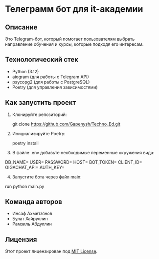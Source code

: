  # Телеграмм бот для it-академии

## Описание

Это Telegram-бот, который помогает пользователям выбрать направление обучения и курсы, которые подходя его интересам.

## Технологический стек

- Python (3.12)
- aiogram (для работы с Telegram API)
- psycopg2 (для работы с PostgreSQL)
- Poetry (для управления зависимостями)


## Как запустить проект

1. Клонируйте репозиторий:

   git clone https://github.com/Gapenysh/Techno_Ed.git
    

2. Инициализируйте Poetry:

    
   poetry install
    

3. В файле .env добавьте необходимые переменные окружения вида:

DB_NAME=
USER=
PASSWORD=
HOST=
BOT_TOKEN=
CLIENT_ID=
GIGACHAT_API=
AUTH_KEY=


4. Запустите бота через файл main:

run python main.py

## Команда авторов

- Инсаф Ахметзянов 
- Булат Хайруллин
- Рамзиль Абдуллин 

## Лицензия

Этот проект лицензирован под [MIT License](LICENSE).

